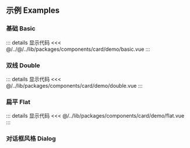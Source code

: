 ## 示例 Examples

### 基础 Basic

<Basic/>

::: details 显示代码
<<< @/../@/../lib/packages/components/card/demo/basic.vue
:::

### 双线 Double

<Double/>

::: details 显示代码
<<< @/../lib/packages/components/card/demo/double.vue
:::

### 扁平 Flat

<Flat/>

::: details 显示代码
<<< @/../lib/packages/components/card/demo/flat.vue
:::

### 对话框风格 Dialog

<Dialog/>

::: details 显示代码
<<< @/../lib/packages/components/card/demo/dialog.vue
:::

<script setup>
import Basic from '@/card/demo/basic.vue'
import Dialog from '@/card/demo/dialog.vue'
import Double from '@/card/demo/double.vue'
import Flat from '@/card/demo/flat.vue'
</script>
